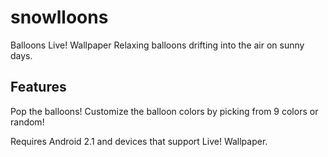 snowlloons
==========
Balloons Live! Wallpaper
Relaxing balloons drifting into the air on sunny days.

Features
--------
Pop the balloons!
Customize the balloon colors by picking from 9 colors or random!

Requires Android 2.1 and devices that support Live! Wallpaper.
